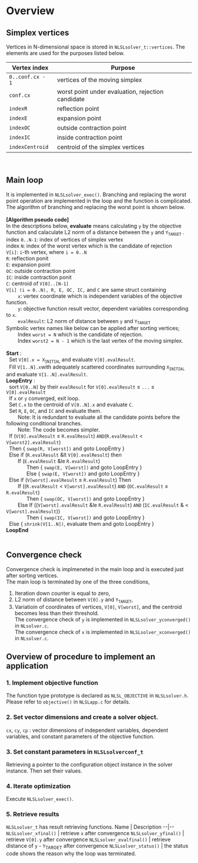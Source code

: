 # Overview
## Simplex vertices
Vertices in N-dimensional space is stored in `NLSLsolver_t::vertices`. The elements are used for
the purposes listed below.

Vertex index | Purpose
--|--
`0..conf.cx - 1` | vertices of the moving simplex
`conf.cx` | worst point under evaluation, rejection candidate
`indexR` | reflection point
`indexE` | expansion point
`indexOC` | outside contraction point
`indexIC` | inside contraction point
`indexCentroid` | centroid of the simplex vertices
<br>

## Main loop  
It is implemented in `NLSLsolver_exec()`. Branching and replacing the worst point operation are
implemented in the loop and the function is complicated. The algorithm of branching and replacing the worst point is shown below.  
<br>
**[Algorithm pseudo code]**  
In the descriptions below, **evaluate** means calculating `y` by the objective function and calaculate L2 norm of
a distance between the `y` and `Y`<sub>`TARGET`</sub> .  
index `0..N-1`: index of vertices of simplex vertex  
index `N`: index of the worst vertex which is the candidate of rejection  
`V[i]`: `i`-th vertex, where `i = 0..N`  
`R`: reflection ponit  
`E`: expansion point  
`OC`: outside contraction point  
`IC`: inside contraction ponit  
`C`: centroid of `V[0]..[N-1]`   
`V[i] (i = 0..N), R, E, OC, IC,` and `C` are same struct containing  
&nbsp; &nbsp; &nbsp; &nbsp; `x`: vertex coordinate which is independent variables of the objective function.  
&nbsp; &nbsp; &nbsp; &nbsp; `y`: objective function result vector, dependent variables corresponding to `x`.  
&nbsp; &nbsp; &nbsp; &nbsp; `evalResult`: L2 norm of distance between `y` and `Y`<sub>`TARGET`</sub>  
Symbolic vertex names like below can be applied after sorting vertices;  
&nbsp; &nbsp; &nbsp; &nbsp; Index `worst = N` which is the candidate of rejection.  
&nbsp; &nbsp; &nbsp; &nbsp; Index `worst2 = N - 1` which is the last vertex of the moving simplex.  
<br>
**Start** :  
&nbsp; Set `V[0].x = X`<sub>`INITIAL`</sub> and evaluate `V[0].evalResult`.  
&nbsp; Fill `V[1..N].x`with adequately scattered coordinates surrounding `X`<sub>`INITIAL`</sub>
and evaluate `V[1..N].evalResult`.  
**LoopEntry** :  
&nbsp; sort `V[0..N]` by their `evalResult` for `V[0].evalResult` &le; `...` &le; `V[0].evalResult`  
&nbsp; If `x` or `y` converged, exit loop.  
&nbsp; Set `C.x` to the centroid of `V[0..N].x` and evaluate `C`.  
&nbsp; Set `R`, `E`, `OC`, and `IC` and evaluate them.  
&nbsp; &nbsp; &nbsp; &nbsp; Note: It is redundant to evaluate all the candidate points before the following conditional branches.  
&nbsp; &nbsp; &nbsp; &nbsp; Note: The code becomes simpler.  
&nbsp; If (`V[0].evalResult` &le; `R.evalResult`) `AND`(`R.evalResult` &lt; `V[worst2].evalResult`)  
&nbsp; Then { `swap(R, V[worst])` and goto LoopEntry }  
&nbsp; Else if (`R.evalResult` &lt `V[0].evalResult`) then  
&nbsp; &nbsp; &nbsp; &nbsp; If (`E.evalResult` &le `R.evalResult`)  
&nbsp; &nbsp; &nbsp; &nbsp; &nbsp; &nbsp; &nbsp; Then { `swap(E, V[worst])` and goto LoopEntry }  
&nbsp; &nbsp; &nbsp; &nbsp; &nbsp; &nbsp; &nbsp; Else { `swap(E, V[worst])` and goto LoopEntry }  
&nbsp; Else if (`V[worst].evalResult` &le; `R.evalResult`) Then  
&nbsp; &nbsp; &nbsp; &nbsp; If ((`R.evalResult` &lt; `V[worst].evalResult`) `AND` (`OC.evalResult` &le; `R.evalResult`)  
&nbsp; &nbsp; &nbsp; &nbsp; &nbsp; &nbsp; &nbsp; Then { `swap(OC, V[worst])` and goto LoopEntry }  
&nbsp; &nbsp; &nbsp; &nbsp; Else If ((`V[worst].evalResult` &le `R.evalResult`) `AND` (`IC.evalResult` & &lt; `V[worst].evalResult`))  
&nbsp; &nbsp; &nbsp; &nbsp; &nbsp; &nbsp; &nbsp; Then { `swap(IC, V[worst])` and goto LoopEntry }  
&nbsp; Else { `shrink(V[1..N])`, evaluate them and goto LoopEntry }  
**LoopEnd**  
<br>

## Convergence check
Convergence check is implmeneted in the main loop and is executed just after sorting vertices.  
The main loop is terminated by one of the three conditions,  
1. Iteration down counter is equal to zero,  
2. L2 norm of distance between `V[0].y` and `Y`<sub>`TARGET`</sub>,  
3. Variatioin of coordinates of vertices, `V[0]`, `V[worst]`, and the centroid becomes less than their threshold.  
The convergence check of `y` is implemented in `NLSLsolver_yconverged()` in `NLsolver.c`.  
The convergence check of `x` is implemented in `NLSLsolver_xconverged()` in `NLsolver.c`.  

## Overview of procedure to implement an application
### 1. Implement objective function
The function type prototype is declared as `NLSL_OBJECTIVE` in `NLSLsolver.h`. Please refer to `objective()` in
`NLSLapp.c` for details.
### 2. Set vector dimensions and create a solver object.
`cx`, `cy`, `cp` : vector dimensions of independent variables, dependent variables, and 
constant parameters of the objective function.  
### 3. Set constant parameters in `NLSLsolverconf_t`
Retrieving a pointer to the configuration object instance in the solver instance. Then set their values.  
### 4. Iterate optimization
Execute `NLSLsolver_exec()`.  
### 5. Retrieve results
`NLSLsolver_t` has result retrieving functions.
Name | Description
--|--
`NLSLsolver_xfinal()` | retrieve `x` after convergence
`NLSLsolver_yfinal()` | retrieve `V[0].y` after convergence
`NLSLsolver_evalfinal()` | retrieve distance of `y` - `Y`<sub>TARGET</sub> after convergence
`NLSLsolver_status()` | the status code shows the reason why the loop was terminated.
<br>
